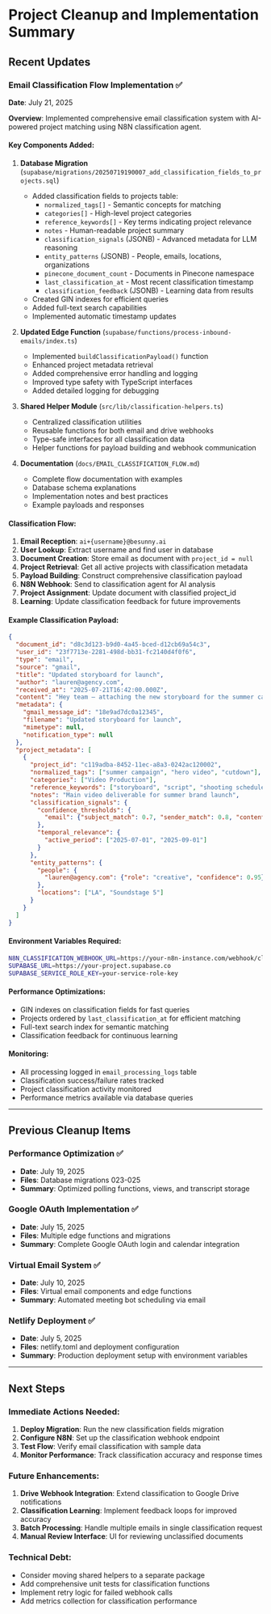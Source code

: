 # Project Cleanup and Implementation Summary

## Recent Updates

### Email Classification Flow Implementation ✅

**Date**: July 21, 2025

**Overview**: Implemented comprehensive email classification system with AI-powered project matching using N8N classification agent.

#### Key Components Added:

1. **Database Migration** (`supabase/migrations/20250719190007_add_classification_fields_to_projects.sql`)
   - Added classification fields to projects table:
     - `normalized_tags[]` - Semantic concepts for matching
     - `categories[]` - High-level project categories  
     - `reference_keywords[]` - Key terms indicating project relevance
     - `notes` - Human-readable project summary
     - `classification_signals` (JSONB) - Advanced metadata for LLM reasoning
     - `entity_patterns` (JSONB) - People, emails, locations, organizations
     - `pinecone_document_count` - Documents in Pinecone namespace
     - `last_classification_at` - Most recent classification timestamp
     - `classification_feedback` (JSONB) - Learning data from results
   - Created GIN indexes for efficient queries
   - Added full-text search capabilities
   - Implemented automatic timestamp updates

2. **Updated Edge Function** (`supabase/functions/process-inbound-emails/index.ts`)
   - Implemented `buildClassificationPayload()` function
   - Enhanced project metadata retrieval
   - Added comprehensive error handling and logging
   - Improved type safety with TypeScript interfaces
   - Added detailed logging for debugging

3. **Shared Helper Module** (`src/lib/classification-helpers.ts`)
   - Centralized classification utilities
   - Reusable functions for both email and drive webhooks
   - Type-safe interfaces for all classification data
   - Helper functions for payload building and webhook communication

4. **Documentation** (`docs/EMAIL_CLASSIFICATION_FLOW.md`)
   - Complete flow documentation with examples
   - Database schema explanations
   - Implementation notes and best practices
   - Example payloads and responses

#### Classification Flow:

1. **Email Reception**: `ai+{username}@besunny.ai`
2. **User Lookup**: Extract username and find user in database
3. **Document Creation**: Store email as document with `project_id = null`
4. **Project Retrieval**: Get all active projects with classification metadata
5. **Payload Building**: Construct comprehensive classification payload
6. **N8N Webhook**: Send to classification agent for AI analysis
7. **Project Assignment**: Update document with classified project_id
8. **Learning**: Update classification feedback for future improvements

#### Example Classification Payload:
```json
{
  "document_id": "d8c3d123-b9d0-4a45-bced-d12cb69a54c3",
  "user_id": "23f7713e-2281-498d-bb31-fc2140d4f0f6",
  "type": "email",
  "source": "gmail",
  "title": "Updated storyboard for launch",
  "author": "lauren@agency.com",
  "received_at": "2025-07-21T16:42:00.000Z",
  "content": "Hey team — attaching the new storyboard for the summer campaign. Please review.",
  "metadata": {
    "gmail_message_id": "18e9ad7dc0a12345",
    "filename": "Updated storyboard for launch",
    "mimetype": null,
    "notification_type": null
  },
  "project_metadata": [
    {
      "project_id": "c119adba-8452-11ec-a8a3-0242ac120002",
      "normalized_tags": ["summer campaign", "hero video", "cutdown"],
      "categories": ["Video Production"],
      "reference_keywords": ["storyboard", "script", "shooting schedule"],
      "notes": "Main video deliverable for summer brand launch",
      "classification_signals": {
        "confidence_thresholds": {
          "email": {"subject_match": 0.7, "sender_match": 0.8, "content_match": 0.6}
        },
        "temporal_relevance": {
          "active_period": ["2025-07-01", "2025-09-01"]
        }
      },
      "entity_patterns": {
        "people": {
          "lauren@agency.com": {"role": "creative", "confidence": 0.95}
        },
        "locations": ["LA", "Soundstage 5"]
      }
    }
  ]
}
```

#### Environment Variables Required:
```bash
N8N_CLASSIFICATION_WEBHOOK_URL=https://your-n8n-instance.com/webhook/classification
SUPABASE_URL=https://your-project.supabase.co
SUPABASE_SERVICE_ROLE_KEY=your-service-role-key
```

#### Performance Optimizations:
- GIN indexes on classification fields for fast queries
- Projects ordered by `last_classification_at` for efficient matching
- Full-text search index for semantic matching
- Classification feedback for continuous learning

#### Monitoring:
- All processing logged in `email_processing_logs` table
- Classification success/failure rates tracked
- Project classification activity monitored
- Performance metrics available via database queries

---

## Previous Cleanup Items

### Performance Optimization ✅
- **Date**: July 19, 2025
- **Files**: Database migrations 023-025
- **Summary**: Optimized polling functions, views, and transcript storage

### Google OAuth Implementation ✅  
- **Date**: July 15, 2025
- **Files**: Multiple edge functions and migrations
- **Summary**: Complete Google OAuth login and calendar integration

### Virtual Email System ✅
- **Date**: July 10, 2025  
- **Files**: Virtual email components and edge functions
- **Summary**: Automated meeting bot scheduling via email

### Netlify Deployment ✅
- **Date**: July 5, 2025
- **Files**: netlify.toml and deployment configuration
- **Summary**: Production deployment setup with environment variables

---

## Next Steps

### Immediate Actions Needed:
1. **Deploy Migration**: Run the new classification fields migration
2. **Configure N8N**: Set up the classification webhook endpoint
3. **Test Flow**: Verify email classification with sample data
4. **Monitor Performance**: Track classification accuracy and response times

### Future Enhancements:
1. **Drive Webhook Integration**: Extend classification to Google Drive notifications
2. **Classification Learning**: Implement feedback loops for improved accuracy
3. **Batch Processing**: Handle multiple emails in single classification request
4. **Manual Review Interface**: UI for reviewing unclassified documents

### Technical Debt:
- Consider moving shared helpers to a separate package
- Add comprehensive unit tests for classification functions
- Implement retry logic for failed webhook calls
- Add metrics collection for classification performance 